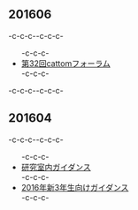 <h2>201606</h2>-c-c-c--c-c-c-<ul>-c-c-c-	<li><a href="https://blog.ueda.asia/?presenpress=%E7%AC%AC32%E5%9B%9Ecattom%E3%83%95%E3%82%A9%E3%83%BC%E3%83%A9%E3%83%A0#/" target="_blank">第32回cattomフォーラム</a></li>-c-c-c-</ul>-c-c-c--c-c-c-<h2>201604</h2>-c-c-c--c-c-c-<ul>-c-c-c-	<li><a href="https://lab.ueda.asia/?presenpress=%e6%a5%bd%e3%81%97%e3%81%84%ef%bc%88%ef%bc%9f%ef%bc%89%e7%a0%94%e7%a9%b6%e5%ae%a4%e7%94%9f%e6%b4%bb%e3%81%ae%e3%81%9f%e3%82%81%e3%81%ab" target="_blank">研究室内ガイダンス</a></li>-c-c-c-	<li><a href="https://lab.ueda.asia/?presenpress=2016%e5%b9%b4%e5%ba%a6%e3%82%ac%e3%82%a4%e3%83%80%e3%83%b3%e3%82%b9" target="_blank">2016年新3年生向けガイダンス</a></li>-c-c-c-</ul>
